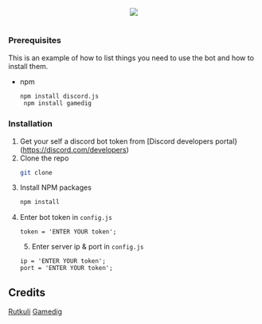 <p align="center">
  <a href="https://tcno.co/">
    <img src="https://i.imgur.com/aBG1r1D.png"></a>
</p>

<p align="center">
  <h1 Discord game status bot made with gamedig</h1>   
  </p>
  
  ### Prerequisites

This is an example of how to list things you need to use the bot and how to install them.
* npm
  ```sh
  npm install discord.js
   npm install gamedig
  ```

### Installation

1. Get your self a discord bot token from [Discord developers portal}(https://discord.com/developers)
2. Clone the repo
   ```sh
   git clone 
   ```
3. Install NPM packages
   ```sh
   npm install
   ```
4. Enter bot token in `config.js`
   ```JS
   token = 'ENTER YOUR token';
   ```
   5. Enter server ip & port  in `config.js`
   ```JS
   ip = 'ENTER YOUR token';
   port = 'ENTER YOUR token';  
   ```



## Credits
 [Rutkuli](github.com/rutkuli)
 [Gamedig](https://www.npmjs.com/package/gamedig)







